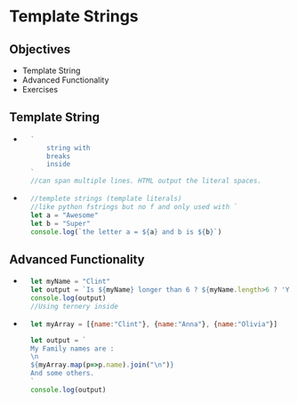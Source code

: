 # Template Strings

## Objectives
- Template String
- Advanced Functionality
- Exercises

## Template String
- ```js
    `
        string with
        breaks
        inside
    `
    //can span multiple lines. HTML output the literal spaces.
- ```js
    //templete strings (template literals)
    //like python fstrings but no f and only used with `
    let a = "Awesome"
    let b = "Super"
    console.log(`the letter a = ${a} and b is ${b}`)
## Advanced Functionality
- ```js
    let myName = "Clint"
    let output = `Is ${myName} longer than 6 ? ${myName.length>6 ? 'YES!': 'No'}`
    console.log(output)
    //Using ternery inside
- ```js
    let myArray = [{name:"Clint"}, {name:"Anna"}, {name:"Olivia"}]

    let output = `
    My Family names are :
    \n
    ${myArray.map(p=>p.name).join("\n")}
    And some others.
    ` 
    console.log(output)